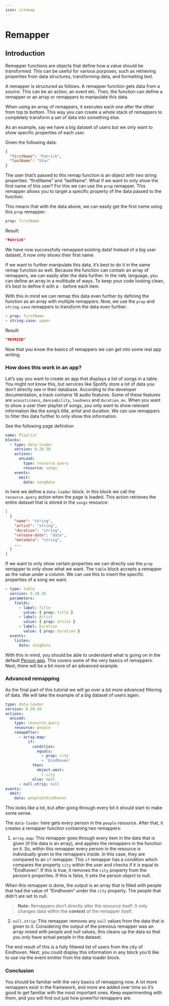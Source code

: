 ```yaml
---
icon: sitemap
---
```


# Remapper

## Introduction

Remapper functions are objects that define how a value should be transformed. This can be useful for
various purposes, such as retrieving properties from data structures, transforming data, and
formatting text.

A remapper is structured as follows. A remapper function gets data from a source. This can be an
action, an event etc. Then, the function can define a remapper or an array or remappers to
manipulate this data.

When using an array of remappers, it executes each one after the other from top to bottom. This way
you can create a whole stack of remappers to completely transform a set of data into something else.

As an example, say we have a big dataset of users but we only want to show specific properties of
each user.

Given the following data:

```json
{
  "firstName": "Patrick",
  "lastName": "Star"
}
```

The user that’s passed to this remap function is an object with two string properties: “firstName”
and “lastName”. What if we want to only show the first name of this user? For this we can use the
`prop` remapper. This remapper allows you to target a specific property of the data passed to the
function.

This means that with the data above, we can easily get the first name using this `prop` remapper:

```yaml
prop: firstName
```

Result:

```json
"Patrick"
```

We have now successfully remapped existing data! Instead of a big user dataset, it now only shows
their first name.

If we want to further manipulate this data, it’s best to do it in the same remap function as well.
Because the function can contain an array of remappers, we can easily alter the data further. In the
`YAML` language, you can define an array in a multitude of ways. To keep your code looking clean,
it’s best to define it with a `-` before each item.

With this in mind we can remap this data even further by defining the function as an array with
multiple remappers. Now, we use the `prop` and `string.case` remappers to transform the data even
further:

```yaml
- prop: firstName
- string.case: upper
```

Result:

```json
"PATRICK"
```

Now that you know the basics of remappers we can get into some real app writing.

### How does this work in an app?

Let’s say you want to create an app that displays a list of songs in a table. You might not know
this, but services like Spotify store a lot of data you don’t directly see in their database.
According to the developer documentation, a track contains 18 audio features. Some of these features
are `acousticness`, `danceability`, `loudness` and `duration_ms`. When you want to show a user their
playlist of songs, you only want to show relevant information like the song’s title, artist and
duration. We can use remappers to filter this data further to only show this information.

See the following page definition

```yaml
name: Playlist
blocks:
  - type: data-loader
    version: 0.20.38
    actions:
      onLoad:
        type: resource.query
        resource: songs
    events:
      emit:
        data: songData
```

In here we define a `data-loader` block. In this block we call the `resource.query` action when the
page is loaded. This action retrieves the entire dataset that is stored in the `songs` resource:

```json
[
  {
    "name": "string",
    "artist": "string",
    "duration": "string",
    "release-date": "date",
    "metadata": "string",
    ...
  }
]
```

If we want to only show certain properties we can directly use the `prop` remapper to only show what
we want. The `table` block accepts a remapper as the value under a column. We can use this to insert
the specific properties of a song we want.

```yaml
- type: table
  version: 0.20.38
  parameters:
    fields:
      - label: Title
        value: { prop: title }
      - label: Artist
        value: { prop: artist }
      - label: Duration
        value: { prop: duration }
  events:
    listen:
      data: songData
```

With this in mind, you should be able to understand what is going on in the default
[Person app](https://appsemble.app/en/apps/3). This covers some of the very basics of remappers.
Next, there will be a bit more of an advanced example.

### Advanced remapping

As the final part of this tutorial we will go over a bit more advanced filtering of data. We will
take the example of a big dataset of users again.

```yaml
type: data-loader
version: 0.20.38
actions:
  onLoad:
    type: resource.query
    resource: people
    remapAfter:
      - array.map:
          if:
            condition:
              equals:
                - prop: city
                - 'Eindhoven'
            then:
              object.omit:
                - city
            else: null
      - null.strip: null
events:
  emit:
    data: peopleInEindhoven
```

This looks like a lot, but after going through every bit it should start to make some sense.

The `data-loader` here gets every person in the `people` resource. After that, it creates a remapper
function containing two remappers:

1. `array.map`: This remapper goes through every item in the data that is given (if the data is an
   array), and applies the remappers in the function on it. So, within this remapper every person in
   the resource is individually given to the remappers inside. In this case, they are compared to an
   `if` remapper. This `if` remapper has a condition which compares the property `city` within the
   user and checks if it is equal to “Eindhoven”. If this is true, it removes the `city` property
   from the person’s properties. If this is false, it sets the person object to null.

When this remapper is done, the output is an array that is filled with people that had the value of
“Eindhoven” under the `city` property. The people that didn’t are set to null.

> **Note:** Remappers don’t directly alter the resource itself. It only changes data within the
> **context** of the remapper itself.

2. `null.strip`: This remapper removes any `null` values from the data that is given to it.
   Considering the output of the previous remapper was an array mixed with people and null values,
   this cleans up the data so that you _only_ have actual people in the dataset.

The end result of this is a fully filtered list of users from the city of Eindhoven. Next, you could
display this information in any block you’d like to use via the event emitter from the data-loader
block.

### Conclusion

You should be familiar with the very basics of remapping now. A lot more remappers exist in the
framework, and more are added over time so it’s good to get familiar with the most important ones.
Keep experimenting with them, and you will find out just how powerful remappers are.
